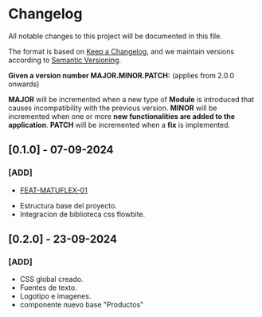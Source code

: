 # Changelog
 
All notable changes to this project will be documented in this file.

The format is based on [Keep a Changelog](https://keepachangelog.com/en/1.0.0/), and we maintain versions according to [Semantic Versioning](https://semver.org/spec/v2.0.0.html).

**Given a version number MAJOR.MINOR.PATCH:** (applies from 2.0.0 onwards)

**MAJOR** will be incremented when a new type of **Module** is introduced that causes incompatibility with the previous version.
**MINOR** will be incremented when one or more **new functionalities are added to the application**.
**PATCH** will be incremented when a **fix** is implemented.

## [0.1.0] - 07-09-2024
### [ADD]
* [FEAT-MATUFLEX-01](https://trello.com/c/fCtwpVwQ/1-1-estructura-base)
- Estructura base del proyecto.
- Integracion de biblioteca css flowbite.

## [0.2.0] - 23-09-2024
### [ADD]
- CSS global creado.
- Fuentes de texto.
- Logotipo e imagenes.
- componente nuevo base "Productos"